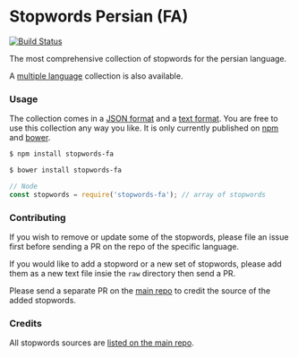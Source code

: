Stopwords Persian (FA)
=======

[![Build Status](https://travis-ci.org/stopwords-iso/stopwords-fa.svg?branch=master)](https://travis-ci.org/stopwords-iso/stopwords-fa)

The most comprehensive collection of stopwords for the persian language.

A [multiple language](https://github.com/stopwords-iso/stopwords-iso) collection is also available.

### Usage

The collection comes in a
[JSON format](https://raw.githubusercontent.com/stopwords-iso/stopwords-iso/master/stopwords-fa.json) and a
[text format](https://raw.githubusercontent.com/stopwords-iso/stopwords-iso/master/stopwords-fa.txt).
You are free to use this collection any way you like.
It is only currently published on [npm](https://www.npmjs.com/stopwords-fa) and [bower](https://bower.io).

```sh
$ npm install stopwords-fa
```

```sh
$ bower install stopwords-fa
```

```js
// Node
const stopwords = require('stopwords-fa'); // array of stopwords
```

### Contributing

If you wish to remove or update some of the stopwords, please file an issue first before sending a PR on the repo of the specific language.

If you would like to add a stopword or a new set of stopwords, please add them as a new text file insie the `raw` directory then send a PR.

Please send a separate PR on the [main repo](https://github.com/stopwords-iso/stopwords-iso) to credit the source of the added stopwords.

### Credits

All stopwords sources are [listed on the main repo](https://github.com/stopwords-iso/stopwords-iso/blob/master/CREDITS.md).
